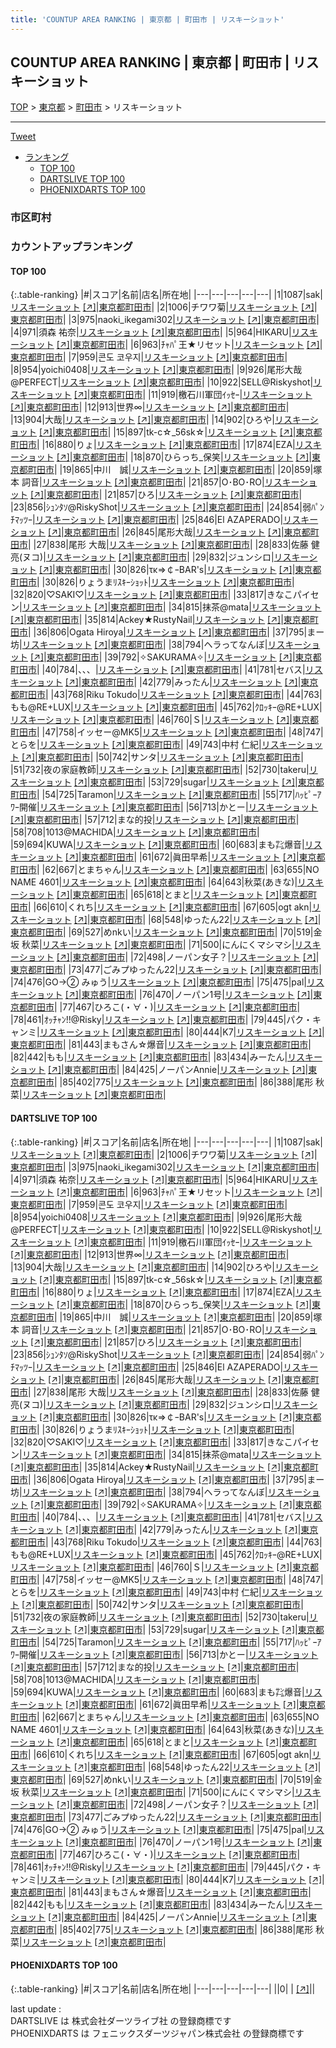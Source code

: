 ```yaml
---
title: 'COUNTUP AREA RANKING | 東京都 | 町田市 | リスキーショット'
---
```

## COUNTUP AREA RANKING | 東京都 | 町田市 | リスキーショット

[TOP](/darts/rank/) > [東京都](/darts/rank/東京都/) > [町田市](/darts/rank/東京都/町田市/) > リスキーショット

___

<a href="https://twitter.com/share?ref_src=twsrc%5Etfw" data-text="COUNTUP AREA RANKING | 東京都町田市リスキーショット" class="twitter-share-button" data-hashtags="DARTSLIVE,PHOENIXDARTS,darts,ダーツ" data-show-count="false">Tweet</a>

* [ランキング](#カウントアップランキング)
    * [TOP 100](#top-100)
    * [DARTSLIVE TOP 100](#dartslive-top-100)
    * [PHOENIXDARTS TOP 100](#phoenixdarts-top-100)

### 市区町村

<ul>

</ul>

### カウントアップランキング

#### TOP 100



{:.table-ranking}
|#|スコア|名前|店名|所在地|
|---|---|---|---|---|
|1|1087|<span class="rank-name-dl">sak</span>|<a href="/darts/rank/shops/ec9a69b1fc81d6c70d9b047a20a7ba1e.html">リスキーショット</a> <a href="https://search.dartslive.com/jp/shop/ec9a69b1fc81d6c70d9b047a20a7ba1e">[↗]</a>|<a href="/darts/rank/東京都/町田市">東京都町田市</a>|
|2|1006|<span class="rank-name-dl">チワワ菊</span>|<a href="/darts/rank/shops/ec9a69b1fc81d6c70d9b047a20a7ba1e.html">リスキーショット</a> <a href="https://search.dartslive.com/jp/shop/ec9a69b1fc81d6c70d9b047a20a7ba1e">[↗]</a>|<a href="/darts/rank/東京都/町田市">東京都町田市</a>|
|3|975|<span class="rank-name-dl">naoki_ikegami302</span>|<a href="/darts/rank/shops/7d0971a11fbd3b0c5f9f3321c1147265.html">リスキーショット</a> <a href="https://search.dartslive.com/jp/shop/7d0971a11fbd3b0c5f9f3321c1147265">[↗]</a>|<a href="/darts/rank/東京都/町田市">東京都町田市</a>|
|4|971|<span class="rank-name-dl">須森 祐奈</span>|<a href="/darts/rank/shops/ec9a69b1fc81d6c70d9b047a20a7ba1e.html">リスキーショット</a> <a href="https://search.dartslive.com/jp/shop/ec9a69b1fc81d6c70d9b047a20a7ba1e">[↗]</a>|<a href="/darts/rank/東京都/町田市">東京都町田市</a>|
|5|964|<span class="rank-name-dl">HIKARU</span>|<a href="/darts/rank/shops/ec9a69b1fc81d6c70d9b047a20a7ba1e.html">リスキーショット</a> <a href="https://search.dartslive.com/jp/shop/ec9a69b1fc81d6c70d9b047a20a7ba1e">[↗]</a>|<a href="/darts/rank/東京都/町田市">東京都町田市</a>|
|6|963|<span class="rank-name-dl">ﾁｬﾊﾟ王★リセット</span>|<a href="/darts/rank/shops/ec9a69b1fc81d6c70d9b047a20a7ba1e.html">リスキーショット</a> <a href="https://search.dartslive.com/jp/shop/ec9a69b1fc81d6c70d9b047a20a7ba1e">[↗]</a>|<a href="/darts/rank/東京都/町田市">東京都町田市</a>|
|7|959|<span class="rank-name-dl">콘도 코우지</span>|<a href="/darts/rank/shops/ec9a69b1fc81d6c70d9b047a20a7ba1e.html">リスキーショット</a> <a href="https://search.dartslive.com/jp/shop/ec9a69b1fc81d6c70d9b047a20a7ba1e">[↗]</a>|<a href="/darts/rank/東京都/町田市">東京都町田市</a>|
|8|954|<span class="rank-name-dl">yoichi0408</span>|<a href="/darts/rank/shops/ec9a69b1fc81d6c70d9b047a20a7ba1e.html">リスキーショット</a> <a href="https://search.dartslive.com/jp/shop/ec9a69b1fc81d6c70d9b047a20a7ba1e">[↗]</a>|<a href="/darts/rank/東京都/町田市">東京都町田市</a>|
|9|926|<span class="rank-name-dl">尾形大哉@PERFECT</span>|<a href="/darts/rank/shops/7d0971a11fbd3b0c5f9f3321c1147265.html">リスキーショット</a> <a href="https://search.dartslive.com/jp/shop/7d0971a11fbd3b0c5f9f3321c1147265">[↗]</a>|<a href="/darts/rank/東京都/町田市">東京都町田市</a>|
|10|922|<span class="rank-name-dl">SELL@Riskyshot</span>|<a href="/darts/rank/shops/ec9a69b1fc81d6c70d9b047a20a7ba1e.html">リスキーショット</a> <a href="https://search.dartslive.com/jp/shop/ec9a69b1fc81d6c70d9b047a20a7ba1e">[↗]</a>|<a href="/darts/rank/東京都/町田市">東京都町田市</a>|
|11|919|<span class="rank-name-dl">檄石川軍団ｲｯｾｰ</span>|<a href="/darts/rank/shops/7d0971a11fbd3b0c5f9f3321c1147265.html">リスキーショット</a> <a href="https://search.dartslive.com/jp/shop/7d0971a11fbd3b0c5f9f3321c1147265">[↗]</a>|<a href="/darts/rank/東京都/町田市">東京都町田市</a>|
|12|913|<span class="rank-name-dl">世界∞</span>|<a href="/darts/rank/shops/ec9a69b1fc81d6c70d9b047a20a7ba1e.html">リスキーショット</a> <a href="https://search.dartslive.com/jp/shop/ec9a69b1fc81d6c70d9b047a20a7ba1e">[↗]</a>|<a href="/darts/rank/東京都/町田市">東京都町田市</a>|
|13|904|<span class="rank-name-dl">大哉</span>|<a href="/darts/rank/shops/ec9a69b1fc81d6c70d9b047a20a7ba1e.html">リスキーショット</a> <a href="https://search.dartslive.com/jp/shop/ec9a69b1fc81d6c70d9b047a20a7ba1e">[↗]</a>|<a href="/darts/rank/東京都/町田市">東京都町田市</a>|
|14|902|<span class="rank-name-dl">ひろや</span>|<a href="/darts/rank/shops/ec9a69b1fc81d6c70d9b047a20a7ba1e.html">リスキーショット</a> <a href="https://search.dartslive.com/jp/shop/ec9a69b1fc81d6c70d9b047a20a7ba1e">[↗]</a>|<a href="/darts/rank/東京都/町田市">東京都町田市</a>|
|15|897|<span class="rank-name-dl">tk-c☆_56sk☆</span>|<a href="/darts/rank/shops/ec9a69b1fc81d6c70d9b047a20a7ba1e.html">リスキーショット</a> <a href="https://search.dartslive.com/jp/shop/ec9a69b1fc81d6c70d9b047a20a7ba1e">[↗]</a>|<a href="/darts/rank/東京都/町田市">東京都町田市</a>|
|16|880|<span class="rank-name-dl">りょ</span>|<a href="/darts/rank/shops/7d0971a11fbd3b0c5f9f3321c1147265.html">リスキーショット</a> <a href="https://search.dartslive.com/jp/shop/7d0971a11fbd3b0c5f9f3321c1147265">[↗]</a>|<a href="/darts/rank/東京都/町田市">東京都町田市</a>|
|17|874|<span class="rank-name-dl">EZA</span>|<a href="/darts/rank/shops/ec9a69b1fc81d6c70d9b047a20a7ba1e.html">リスキーショット</a> <a href="https://search.dartslive.com/jp/shop/ec9a69b1fc81d6c70d9b047a20a7ba1e">[↗]</a>|<a href="/darts/rank/東京都/町田市">東京都町田市</a>|
|18|870|<span class="rank-name-dl">ひらっち_保笑</span>|<a href="/darts/rank/shops/ec9a69b1fc81d6c70d9b047a20a7ba1e.html">リスキーショット</a> <a href="https://search.dartslive.com/jp/shop/ec9a69b1fc81d6c70d9b047a20a7ba1e">[↗]</a>|<a href="/darts/rank/東京都/町田市">東京都町田市</a>|
|19|865|<span class="rank-name-dl">中川　誠</span>|<a href="/darts/rank/shops/ec9a69b1fc81d6c70d9b047a20a7ba1e.html">リスキーショット</a> <a href="https://search.dartslive.com/jp/shop/ec9a69b1fc81d6c70d9b047a20a7ba1e">[↗]</a>|<a href="/darts/rank/東京都/町田市">東京都町田市</a>|
|20|859|<span class="rank-name-dl">塚本 詞音</span>|<a href="/darts/rank/shops/ec9a69b1fc81d6c70d9b047a20a7ba1e.html">リスキーショット</a> <a href="https://search.dartslive.com/jp/shop/ec9a69b1fc81d6c70d9b047a20a7ba1e">[↗]</a>|<a href="/darts/rank/東京都/町田市">東京都町田市</a>|
|21|857|<span class="rank-name-dl">O･BO･RO</span>|<a href="/darts/rank/shops/ec9a69b1fc81d6c70d9b047a20a7ba1e.html">リスキーショット</a> <a href="https://search.dartslive.com/jp/shop/ec9a69b1fc81d6c70d9b047a20a7ba1e">[↗]</a>|<a href="/darts/rank/東京都/町田市">東京都町田市</a>|
|21|857|<span class="rank-name-dl">ひろ</span>|<a href="/darts/rank/shops/7d0971a11fbd3b0c5f9f3321c1147265.html">リスキーショット</a> <a href="https://search.dartslive.com/jp/shop/7d0971a11fbd3b0c5f9f3321c1147265">[↗]</a>|<a href="/darts/rank/東京都/町田市">東京都町田市</a>|
|23|856|<span class="rank-name-dl">ｼｭﾝﾀｿ@RiskyShot</span>|<a href="/darts/rank/shops/7d0971a11fbd3b0c5f9f3321c1147265.html">リスキーショット</a> <a href="https://search.dartslive.com/jp/shop/7d0971a11fbd3b0c5f9f3321c1147265">[↗]</a>|<a href="/darts/rank/東京都/町田市">東京都町田市</a>|
|24|854|<span class="rank-name-dl">弱ﾊﾟﾝﾁﾏｯﾂｰ</span>|<a href="/darts/rank/shops/ec9a69b1fc81d6c70d9b047a20a7ba1e.html">リスキーショット</a> <a href="https://search.dartslive.com/jp/shop/ec9a69b1fc81d6c70d9b047a20a7ba1e">[↗]</a>|<a href="/darts/rank/東京都/町田市">東京都町田市</a>|
|25|846|<span class="rank-name-dl">El AZAPERADO</span>|<a href="/darts/rank/shops/ec9a69b1fc81d6c70d9b047a20a7ba1e.html">リスキーショット</a> <a href="https://search.dartslive.com/jp/shop/ec9a69b1fc81d6c70d9b047a20a7ba1e">[↗]</a>|<a href="/darts/rank/東京都/町田市">東京都町田市</a>|
|26|845|<span class="rank-name-dl">尾形大哉</span>|<a href="/darts/rank/shops/ec9a69b1fc81d6c70d9b047a20a7ba1e.html">リスキーショット</a> <a href="https://search.dartslive.com/jp/shop/ec9a69b1fc81d6c70d9b047a20a7ba1e">[↗]</a>|<a href="/darts/rank/東京都/町田市">東京都町田市</a>|
|27|838|<span class="rank-name-dl">尾形 大哉</span>|<a href="/darts/rank/shops/7d0971a11fbd3b0c5f9f3321c1147265.html">リスキーショット</a> <a href="https://search.dartslive.com/jp/shop/7d0971a11fbd3b0c5f9f3321c1147265">[↗]</a>|<a href="/darts/rank/東京都/町田市">東京都町田市</a>|
|28|833|<span class="rank-name-dl">佐藤 健亮(ヌコ)</span>|<a href="/darts/rank/shops/ec9a69b1fc81d6c70d9b047a20a7ba1e.html">リスキーショット</a> <a href="https://search.dartslive.com/jp/shop/ec9a69b1fc81d6c70d9b047a20a7ba1e">[↗]</a>|<a href="/darts/rank/東京都/町田市">東京都町田市</a>|
|29|832|<span class="rank-name-dl">ジュンシロ</span>|<a href="/darts/rank/shops/ec9a69b1fc81d6c70d9b047a20a7ba1e.html">リスキーショット</a> <a href="https://search.dartslive.com/jp/shop/ec9a69b1fc81d6c70d9b047a20a7ba1e">[↗]</a>|<a href="/darts/rank/東京都/町田市">東京都町田市</a>|
|30|826|<span class="rank-name-dl">τκ⇒￠ｰBAR&#x27;s</span>|<a href="/darts/rank/shops/ec9a69b1fc81d6c70d9b047a20a7ba1e.html">リスキーショット</a> <a href="https://search.dartslive.com/jp/shop/ec9a69b1fc81d6c70d9b047a20a7ba1e">[↗]</a>|<a href="/darts/rank/東京都/町田市">東京都町田市</a>|
|30|826|<span class="rank-name-dl">りょうまﾘｽｷｰｼｮｯﾄ</span>|<a href="/darts/rank/shops/ec9a69b1fc81d6c70d9b047a20a7ba1e.html">リスキーショット</a> <a href="https://search.dartslive.com/jp/shop/ec9a69b1fc81d6c70d9b047a20a7ba1e">[↗]</a>|<a href="/darts/rank/東京都/町田市">東京都町田市</a>|
|32|820|<span class="rank-name-dl">♡SAKI♡</span>|<a href="/darts/rank/shops/ec9a69b1fc81d6c70d9b047a20a7ba1e.html">リスキーショット</a> <a href="https://search.dartslive.com/jp/shop/ec9a69b1fc81d6c70d9b047a20a7ba1e">[↗]</a>|<a href="/darts/rank/東京都/町田市">東京都町田市</a>|
|33|817|<span class="rank-name-dl">きなこパイセン</span>|<a href="/darts/rank/shops/ec9a69b1fc81d6c70d9b047a20a7ba1e.html">リスキーショット</a> <a href="https://search.dartslive.com/jp/shop/ec9a69b1fc81d6c70d9b047a20a7ba1e">[↗]</a>|<a href="/darts/rank/東京都/町田市">東京都町田市</a>|
|34|815|<span class="rank-name-dl">抹茶@mata</span>|<a href="/darts/rank/shops/ec9a69b1fc81d6c70d9b047a20a7ba1e.html">リスキーショット</a> <a href="https://search.dartslive.com/jp/shop/ec9a69b1fc81d6c70d9b047a20a7ba1e">[↗]</a>|<a href="/darts/rank/東京都/町田市">東京都町田市</a>|
|35|814|<span class="rank-name-dl">Ackey★RustyNail</span>|<a href="/darts/rank/shops/ec9a69b1fc81d6c70d9b047a20a7ba1e.html">リスキーショット</a> <a href="https://search.dartslive.com/jp/shop/ec9a69b1fc81d6c70d9b047a20a7ba1e">[↗]</a>|<a href="/darts/rank/東京都/町田市">東京都町田市</a>|
|36|806|<span class="rank-name-dl">Ogata Hiroya</span>|<a href="/darts/rank/shops/ec9a69b1fc81d6c70d9b047a20a7ba1e.html">リスキーショット</a> <a href="https://search.dartslive.com/jp/shop/ec9a69b1fc81d6c70d9b047a20a7ba1e">[↗]</a>|<a href="/darts/rank/東京都/町田市">東京都町田市</a>|
|37|795|<span class="rank-name-dl">まー坊</span>|<a href="/darts/rank/shops/7d0971a11fbd3b0c5f9f3321c1147265.html">リスキーショット</a> <a href="https://search.dartslive.com/jp/shop/7d0971a11fbd3b0c5f9f3321c1147265">[↗]</a>|<a href="/darts/rank/東京都/町田市">東京都町田市</a>|
|38|794|<span class="rank-name-dl">ヘラってなんぼ</span>|<a href="/darts/rank/shops/ec9a69b1fc81d6c70d9b047a20a7ba1e.html">リスキーショット</a> <a href="https://search.dartslive.com/jp/shop/ec9a69b1fc81d6c70d9b047a20a7ba1e">[↗]</a>|<a href="/darts/rank/東京都/町田市">東京都町田市</a>|
|39|792|<span class="rank-name-dl">✧SAKURAMA✧</span>|<a href="/darts/rank/shops/ec9a69b1fc81d6c70d9b047a20a7ba1e.html">リスキーショット</a> <a href="https://search.dartslive.com/jp/shop/ec9a69b1fc81d6c70d9b047a20a7ba1e">[↗]</a>|<a href="/darts/rank/東京都/町田市">東京都町田市</a>|
|40|784|<span class="rank-name-dl">、、、</span>|<a href="/darts/rank/shops/7d0971a11fbd3b0c5f9f3321c1147265.html">リスキーショット</a> <a href="https://search.dartslive.com/jp/shop/7d0971a11fbd3b0c5f9f3321c1147265">[↗]</a>|<a href="/darts/rank/東京都/町田市">東京都町田市</a>|
|41|781|<span class="rank-name-dl">セバス</span>|<a href="/darts/rank/shops/7d0971a11fbd3b0c5f9f3321c1147265.html">リスキーショット</a> <a href="https://search.dartslive.com/jp/shop/7d0971a11fbd3b0c5f9f3321c1147265">[↗]</a>|<a href="/darts/rank/東京都/町田市">東京都町田市</a>|
|42|779|<span class="rank-name-dl">みったん</span>|<a href="/darts/rank/shops/ec9a69b1fc81d6c70d9b047a20a7ba1e.html">リスキーショット</a> <a href="https://search.dartslive.com/jp/shop/ec9a69b1fc81d6c70d9b047a20a7ba1e">[↗]</a>|<a href="/darts/rank/東京都/町田市">東京都町田市</a>|
|43|768|<span class="rank-name-dl">Riku Tokudo</span>|<a href="/darts/rank/shops/ec9a69b1fc81d6c70d9b047a20a7ba1e.html">リスキーショット</a> <a href="https://search.dartslive.com/jp/shop/ec9a69b1fc81d6c70d9b047a20a7ba1e">[↗]</a>|<a href="/darts/rank/東京都/町田市">東京都町田市</a>|
|44|763|<span class="rank-name-dl">もも@RE+LUX</span>|<a href="/darts/rank/shops/7d0971a11fbd3b0c5f9f3321c1147265.html">リスキーショット</a> <a href="https://search.dartslive.com/jp/shop/7d0971a11fbd3b0c5f9f3321c1147265">[↗]</a>|<a href="/darts/rank/東京都/町田市">東京都町田市</a>|
|45|762|<span class="rank-name-dl">ｸﾛｯｷｰ@RE+LUX</span>|<a href="/darts/rank/shops/ec9a69b1fc81d6c70d9b047a20a7ba1e.html">リスキーショット</a> <a href="https://search.dartslive.com/jp/shop/ec9a69b1fc81d6c70d9b047a20a7ba1e">[↗]</a>|<a href="/darts/rank/東京都/町田市">東京都町田市</a>|
|46|760|<span class="rank-name-dl">Ｓ</span>|<a href="/darts/rank/shops/7d0971a11fbd3b0c5f9f3321c1147265.html">リスキーショット</a> <a href="https://search.dartslive.com/jp/shop/7d0971a11fbd3b0c5f9f3321c1147265">[↗]</a>|<a href="/darts/rank/東京都/町田市">東京都町田市</a>|
|47|758|<span class="rank-name-dl">イッセー@MK5</span>|<a href="/darts/rank/shops/ec9a69b1fc81d6c70d9b047a20a7ba1e.html">リスキーショット</a> <a href="https://search.dartslive.com/jp/shop/ec9a69b1fc81d6c70d9b047a20a7ba1e">[↗]</a>|<a href="/darts/rank/東京都/町田市">東京都町田市</a>|
|48|747|<span class="rank-name-dl">とらを</span>|<a href="/darts/rank/shops/ec9a69b1fc81d6c70d9b047a20a7ba1e.html">リスキーショット</a> <a href="https://search.dartslive.com/jp/shop/ec9a69b1fc81d6c70d9b047a20a7ba1e">[↗]</a>|<a href="/darts/rank/東京都/町田市">東京都町田市</a>|
|49|743|<span class="rank-name-dl">中村 仁紀</span>|<a href="/darts/rank/shops/ec9a69b1fc81d6c70d9b047a20a7ba1e.html">リスキーショット</a> <a href="https://search.dartslive.com/jp/shop/ec9a69b1fc81d6c70d9b047a20a7ba1e">[↗]</a>|<a href="/darts/rank/東京都/町田市">東京都町田市</a>|
|50|742|<span class="rank-name-dl">サンタ</span>|<a href="/darts/rank/shops/7d0971a11fbd3b0c5f9f3321c1147265.html">リスキーショット</a> <a href="https://search.dartslive.com/jp/shop/7d0971a11fbd3b0c5f9f3321c1147265">[↗]</a>|<a href="/darts/rank/東京都/町田市">東京都町田市</a>|
|51|732|<span class="rank-name-dl">夜の家庭教師</span>|<a href="/darts/rank/shops/ec9a69b1fc81d6c70d9b047a20a7ba1e.html">リスキーショット</a> <a href="https://search.dartslive.com/jp/shop/ec9a69b1fc81d6c70d9b047a20a7ba1e">[↗]</a>|<a href="/darts/rank/東京都/町田市">東京都町田市</a>|
|52|730|<span class="rank-name-dl">takeru</span>|<a href="/darts/rank/shops/ec9a69b1fc81d6c70d9b047a20a7ba1e.html">リスキーショット</a> <a href="https://search.dartslive.com/jp/shop/ec9a69b1fc81d6c70d9b047a20a7ba1e">[↗]</a>|<a href="/darts/rank/東京都/町田市">東京都町田市</a>|
|53|729|<span class="rank-name-dl">sugar</span>|<a href="/darts/rank/shops/7d0971a11fbd3b0c5f9f3321c1147265.html">リスキーショット</a> <a href="https://search.dartslive.com/jp/shop/7d0971a11fbd3b0c5f9f3321c1147265">[↗]</a>|<a href="/darts/rank/東京都/町田市">東京都町田市</a>|
|54|725|<span class="rank-name-dl">Taramon</span>|<a href="/darts/rank/shops/ec9a69b1fc81d6c70d9b047a20a7ba1e.html">リスキーショット</a> <a href="https://search.dartslive.com/jp/shop/ec9a69b1fc81d6c70d9b047a20a7ba1e">[↗]</a>|<a href="/darts/rank/東京都/町田市">東京都町田市</a>|
|55|717|<span class="rank-name-dl">ﾊｯﾋﾟｰｱﾜｰ開催</span>|<a href="/darts/rank/shops/7d0971a11fbd3b0c5f9f3321c1147265.html">リスキーショット</a> <a href="https://search.dartslive.com/jp/shop/7d0971a11fbd3b0c5f9f3321c1147265">[↗]</a>|<a href="/darts/rank/東京都/町田市">東京都町田市</a>|
|56|713|<span class="rank-name-dl">かとー</span>|<a href="/darts/rank/shops/ec9a69b1fc81d6c70d9b047a20a7ba1e.html">リスキーショット</a> <a href="https://search.dartslive.com/jp/shop/ec9a69b1fc81d6c70d9b047a20a7ba1e">[↗]</a>|<a href="/darts/rank/東京都/町田市">東京都町田市</a>|
|57|712|<span class="rank-name-dl">まな的投</span>|<a href="/darts/rank/shops/ec9a69b1fc81d6c70d9b047a20a7ba1e.html">リスキーショット</a> <a href="https://search.dartslive.com/jp/shop/ec9a69b1fc81d6c70d9b047a20a7ba1e">[↗]</a>|<a href="/darts/rank/東京都/町田市">東京都町田市</a>|
|58|708|<span class="rank-name-dl">1013@MACHIDA</span>|<a href="/darts/rank/shops/7d0971a11fbd3b0c5f9f3321c1147265.html">リスキーショット</a> <a href="https://search.dartslive.com/jp/shop/7d0971a11fbd3b0c5f9f3321c1147265">[↗]</a>|<a href="/darts/rank/東京都/町田市">東京都町田市</a>|
|59|694|<span class="rank-name-dl">KUWA</span>|<a href="/darts/rank/shops/7d0971a11fbd3b0c5f9f3321c1147265.html">リスキーショット</a> <a href="https://search.dartslive.com/jp/shop/7d0971a11fbd3b0c5f9f3321c1147265">[↗]</a>|<a href="/darts/rank/東京都/町田市">東京都町田市</a>|
|60|683|<span class="rank-name-dl">まも㌠爆音</span>|<a href="/darts/rank/shops/ec9a69b1fc81d6c70d9b047a20a7ba1e.html">リスキーショット</a> <a href="https://search.dartslive.com/jp/shop/ec9a69b1fc81d6c70d9b047a20a7ba1e">[↗]</a>|<a href="/darts/rank/東京都/町田市">東京都町田市</a>|
|61|672|<span class="rank-name-dl">眞田早希</span>|<a href="/darts/rank/shops/ec9a69b1fc81d6c70d9b047a20a7ba1e.html">リスキーショット</a> <a href="https://search.dartslive.com/jp/shop/ec9a69b1fc81d6c70d9b047a20a7ba1e">[↗]</a>|<a href="/darts/rank/東京都/町田市">東京都町田市</a>|
|62|667|<span class="rank-name-dl">とまちゃん</span>|<a href="/darts/rank/shops/ec9a69b1fc81d6c70d9b047a20a7ba1e.html">リスキーショット</a> <a href="https://search.dartslive.com/jp/shop/ec9a69b1fc81d6c70d9b047a20a7ba1e">[↗]</a>|<a href="/darts/rank/東京都/町田市">東京都町田市</a>|
|63|655|<span class="rank-name-dl">NO NAME 4601</span>|<a href="/darts/rank/shops/7d0971a11fbd3b0c5f9f3321c1147265.html">リスキーショット</a> <a href="https://search.dartslive.com/jp/shop/7d0971a11fbd3b0c5f9f3321c1147265">[↗]</a>|<a href="/darts/rank/東京都/町田市">東京都町田市</a>|
|64|643|<span class="rank-name-dl">秋菜(あきな)</span>|<a href="/darts/rank/shops/ec9a69b1fc81d6c70d9b047a20a7ba1e.html">リスキーショット</a> <a href="https://search.dartslive.com/jp/shop/ec9a69b1fc81d6c70d9b047a20a7ba1e">[↗]</a>|<a href="/darts/rank/東京都/町田市">東京都町田市</a>|
|65|618|<span class="rank-name-dl">とまと</span>|<a href="/darts/rank/shops/ec9a69b1fc81d6c70d9b047a20a7ba1e.html">リスキーショット</a> <a href="https://search.dartslive.com/jp/shop/ec9a69b1fc81d6c70d9b047a20a7ba1e">[↗]</a>|<a href="/darts/rank/東京都/町田市">東京都町田市</a>|
|66|610|<span class="rank-name-dl">くれち</span>|<a href="/darts/rank/shops/7d0971a11fbd3b0c5f9f3321c1147265.html">リスキーショット</a> <a href="https://search.dartslive.com/jp/shop/7d0971a11fbd3b0c5f9f3321c1147265">[↗]</a>|<a href="/darts/rank/東京都/町田市">東京都町田市</a>|
|67|605|<span class="rank-name-dl">ogt akn</span>|<a href="/darts/rank/shops/ec9a69b1fc81d6c70d9b047a20a7ba1e.html">リスキーショット</a> <a href="https://search.dartslive.com/jp/shop/ec9a69b1fc81d6c70d9b047a20a7ba1e">[↗]</a>|<a href="/darts/rank/東京都/町田市">東京都町田市</a>|
|68|548|<span class="rank-name-dl">ゆったん22</span>|<a href="/darts/rank/shops/ec9a69b1fc81d6c70d9b047a20a7ba1e.html">リスキーショット</a> <a href="https://search.dartslive.com/jp/shop/ec9a69b1fc81d6c70d9b047a20a7ba1e">[↗]</a>|<a href="/darts/rank/東京都/町田市">東京都町田市</a>|
|69|527|<span class="rank-name-dl">めnkい</span>|<a href="/darts/rank/shops/ec9a69b1fc81d6c70d9b047a20a7ba1e.html">リスキーショット</a> <a href="https://search.dartslive.com/jp/shop/ec9a69b1fc81d6c70d9b047a20a7ba1e">[↗]</a>|<a href="/darts/rank/東京都/町田市">東京都町田市</a>|
|70|519|<span class="rank-name-dl">金坂 秋菜</span>|<a href="/darts/rank/shops/ec9a69b1fc81d6c70d9b047a20a7ba1e.html">リスキーショット</a> <a href="https://search.dartslive.com/jp/shop/ec9a69b1fc81d6c70d9b047a20a7ba1e">[↗]</a>|<a href="/darts/rank/東京都/町田市">東京都町田市</a>|
|71|500|<span class="rank-name-dl">にんにくマシマシ</span>|<a href="/darts/rank/shops/ec9a69b1fc81d6c70d9b047a20a7ba1e.html">リスキーショット</a> <a href="https://search.dartslive.com/jp/shop/ec9a69b1fc81d6c70d9b047a20a7ba1e">[↗]</a>|<a href="/darts/rank/東京都/町田市">東京都町田市</a>|
|72|498|<span class="rank-name-dl">ノーパン女子？</span>|<a href="/darts/rank/shops/ec9a69b1fc81d6c70d9b047a20a7ba1e.html">リスキーショット</a> <a href="https://search.dartslive.com/jp/shop/ec9a69b1fc81d6c70d9b047a20a7ba1e">[↗]</a>|<a href="/darts/rank/東京都/町田市">東京都町田市</a>|
|73|477|<span class="rank-name-dl">ごみプゆったん22</span>|<a href="/darts/rank/shops/ec9a69b1fc81d6c70d9b047a20a7ba1e.html">リスキーショット</a> <a href="https://search.dartslive.com/jp/shop/ec9a69b1fc81d6c70d9b047a20a7ba1e">[↗]</a>|<a href="/darts/rank/東京都/町田市">東京都町田市</a>|
|74|476|<span class="rank-name-dl">GO→② みゅう</span>|<a href="/darts/rank/shops/ec9a69b1fc81d6c70d9b047a20a7ba1e.html">リスキーショット</a> <a href="https://search.dartslive.com/jp/shop/ec9a69b1fc81d6c70d9b047a20a7ba1e">[↗]</a>|<a href="/darts/rank/東京都/町田市">東京都町田市</a>|
|75|475|<span class="rank-name-dl">pal</span>|<a href="/darts/rank/shops/ec9a69b1fc81d6c70d9b047a20a7ba1e.html">リスキーショット</a> <a href="https://search.dartslive.com/jp/shop/ec9a69b1fc81d6c70d9b047a20a7ba1e">[↗]</a>|<a href="/darts/rank/東京都/町田市">東京都町田市</a>|
|76|470|<span class="rank-name-dl">ノーパン1号</span>|<a href="/darts/rank/shops/ec9a69b1fc81d6c70d9b047a20a7ba1e.html">リスキーショット</a> <a href="https://search.dartslive.com/jp/shop/ec9a69b1fc81d6c70d9b047a20a7ba1e">[↗]</a>|<a href="/darts/rank/東京都/町田市">東京都町田市</a>|
|77|467|<span class="rank-name-dl">ひろこ(・∀・)</span>|<a href="/darts/rank/shops/ec9a69b1fc81d6c70d9b047a20a7ba1e.html">リスキーショット</a> <a href="https://search.dartslive.com/jp/shop/ec9a69b1fc81d6c70d9b047a20a7ba1e">[↗]</a>|<a href="/darts/rank/東京都/町田市">東京都町田市</a>|
|78|461|<span class="rank-name-dl">ｵｯﾁｬﾝ!!@Risky</span>|<a href="/darts/rank/shops/ec9a69b1fc81d6c70d9b047a20a7ba1e.html">リスキーショット</a> <a href="https://search.dartslive.com/jp/shop/ec9a69b1fc81d6c70d9b047a20a7ba1e">[↗]</a>|<a href="/darts/rank/東京都/町田市">東京都町田市</a>|
|79|445|<span class="rank-name-dl">パク・キャンミ</span>|<a href="/darts/rank/shops/ec9a69b1fc81d6c70d9b047a20a7ba1e.html">リスキーショット</a> <a href="https://search.dartslive.com/jp/shop/ec9a69b1fc81d6c70d9b047a20a7ba1e">[↗]</a>|<a href="/darts/rank/東京都/町田市">東京都町田市</a>|
|80|444|<span class="rank-name-dl">K7</span>|<a href="/darts/rank/shops/ec9a69b1fc81d6c70d9b047a20a7ba1e.html">リスキーショット</a> <a href="https://search.dartslive.com/jp/shop/ec9a69b1fc81d6c70d9b047a20a7ba1e">[↗]</a>|<a href="/darts/rank/東京都/町田市">東京都町田市</a>|
|81|443|<span class="rank-name-dl">まもさん☆爆音</span>|<a href="/darts/rank/shops/ec9a69b1fc81d6c70d9b047a20a7ba1e.html">リスキーショット</a> <a href="https://search.dartslive.com/jp/shop/ec9a69b1fc81d6c70d9b047a20a7ba1e">[↗]</a>|<a href="/darts/rank/東京都/町田市">東京都町田市</a>|
|82|442|<span class="rank-name-dl">もも</span>|<a href="/darts/rank/shops/ec9a69b1fc81d6c70d9b047a20a7ba1e.html">リスキーショット</a> <a href="https://search.dartslive.com/jp/shop/ec9a69b1fc81d6c70d9b047a20a7ba1e">[↗]</a>|<a href="/darts/rank/東京都/町田市">東京都町田市</a>|
|83|434|<span class="rank-name-dl">みーたん</span>|<a href="/darts/rank/shops/ec9a69b1fc81d6c70d9b047a20a7ba1e.html">リスキーショット</a> <a href="https://search.dartslive.com/jp/shop/ec9a69b1fc81d6c70d9b047a20a7ba1e">[↗]</a>|<a href="/darts/rank/東京都/町田市">東京都町田市</a>|
|84|425|<span class="rank-name-dl">ノーパンAnnie</span>|<a href="/darts/rank/shops/ec9a69b1fc81d6c70d9b047a20a7ba1e.html">リスキーショット</a> <a href="https://search.dartslive.com/jp/shop/ec9a69b1fc81d6c70d9b047a20a7ba1e">[↗]</a>|<a href="/darts/rank/東京都/町田市">東京都町田市</a>|
|85|402|<span class="rank-name-dl">775</span>|<a href="/darts/rank/shops/ec9a69b1fc81d6c70d9b047a20a7ba1e.html">リスキーショット</a> <a href="https://search.dartslive.com/jp/shop/ec9a69b1fc81d6c70d9b047a20a7ba1e">[↗]</a>|<a href="/darts/rank/東京都/町田市">東京都町田市</a>|
|86|388|<span class="rank-name-dl">尾形 秋菜</span>|<a href="/darts/rank/shops/7d0971a11fbd3b0c5f9f3321c1147265.html">リスキーショット</a> <a href="https://search.dartslive.com/jp/shop/7d0971a11fbd3b0c5f9f3321c1147265">[↗]</a>|<a href="/darts/rank/東京都/町田市">東京都町田市</a>|


#### DARTSLIVE TOP 100



{:.table-ranking}
|#|スコア|名前|店名|所在地|
|---|---|---|---|---|
|1|1087|<span class="rank-name-dl">sak</span>|<a href="/darts/rank/shops/ec9a69b1fc81d6c70d9b047a20a7ba1e.html">リスキーショット</a> <a href="https://search.dartslive.com/jp/shop/ec9a69b1fc81d6c70d9b047a20a7ba1e">[↗]</a>|<a href="/darts/rank/東京都/町田市">東京都町田市</a>|
|2|1006|<span class="rank-name-dl">チワワ菊</span>|<a href="/darts/rank/shops/ec9a69b1fc81d6c70d9b047a20a7ba1e.html">リスキーショット</a> <a href="https://search.dartslive.com/jp/shop/ec9a69b1fc81d6c70d9b047a20a7ba1e">[↗]</a>|<a href="/darts/rank/東京都/町田市">東京都町田市</a>|
|3|975|<span class="rank-name-dl">naoki_ikegami302</span>|<a href="/darts/rank/shops/7d0971a11fbd3b0c5f9f3321c1147265.html">リスキーショット</a> <a href="https://search.dartslive.com/jp/shop/7d0971a11fbd3b0c5f9f3321c1147265">[↗]</a>|<a href="/darts/rank/東京都/町田市">東京都町田市</a>|
|4|971|<span class="rank-name-dl">須森 祐奈</span>|<a href="/darts/rank/shops/ec9a69b1fc81d6c70d9b047a20a7ba1e.html">リスキーショット</a> <a href="https://search.dartslive.com/jp/shop/ec9a69b1fc81d6c70d9b047a20a7ba1e">[↗]</a>|<a href="/darts/rank/東京都/町田市">東京都町田市</a>|
|5|964|<span class="rank-name-dl">HIKARU</span>|<a href="/darts/rank/shops/ec9a69b1fc81d6c70d9b047a20a7ba1e.html">リスキーショット</a> <a href="https://search.dartslive.com/jp/shop/ec9a69b1fc81d6c70d9b047a20a7ba1e">[↗]</a>|<a href="/darts/rank/東京都/町田市">東京都町田市</a>|
|6|963|<span class="rank-name-dl">ﾁｬﾊﾟ王★リセット</span>|<a href="/darts/rank/shops/ec9a69b1fc81d6c70d9b047a20a7ba1e.html">リスキーショット</a> <a href="https://search.dartslive.com/jp/shop/ec9a69b1fc81d6c70d9b047a20a7ba1e">[↗]</a>|<a href="/darts/rank/東京都/町田市">東京都町田市</a>|
|7|959|<span class="rank-name-dl">콘도 코우지</span>|<a href="/darts/rank/shops/ec9a69b1fc81d6c70d9b047a20a7ba1e.html">リスキーショット</a> <a href="https://search.dartslive.com/jp/shop/ec9a69b1fc81d6c70d9b047a20a7ba1e">[↗]</a>|<a href="/darts/rank/東京都/町田市">東京都町田市</a>|
|8|954|<span class="rank-name-dl">yoichi0408</span>|<a href="/darts/rank/shops/ec9a69b1fc81d6c70d9b047a20a7ba1e.html">リスキーショット</a> <a href="https://search.dartslive.com/jp/shop/ec9a69b1fc81d6c70d9b047a20a7ba1e">[↗]</a>|<a href="/darts/rank/東京都/町田市">東京都町田市</a>|
|9|926|<span class="rank-name-dl">尾形大哉@PERFECT</span>|<a href="/darts/rank/shops/7d0971a11fbd3b0c5f9f3321c1147265.html">リスキーショット</a> <a href="https://search.dartslive.com/jp/shop/7d0971a11fbd3b0c5f9f3321c1147265">[↗]</a>|<a href="/darts/rank/東京都/町田市">東京都町田市</a>|
|10|922|<span class="rank-name-dl">SELL@Riskyshot</span>|<a href="/darts/rank/shops/ec9a69b1fc81d6c70d9b047a20a7ba1e.html">リスキーショット</a> <a href="https://search.dartslive.com/jp/shop/ec9a69b1fc81d6c70d9b047a20a7ba1e">[↗]</a>|<a href="/darts/rank/東京都/町田市">東京都町田市</a>|
|11|919|<span class="rank-name-dl">檄石川軍団ｲｯｾｰ</span>|<a href="/darts/rank/shops/7d0971a11fbd3b0c5f9f3321c1147265.html">リスキーショット</a> <a href="https://search.dartslive.com/jp/shop/7d0971a11fbd3b0c5f9f3321c1147265">[↗]</a>|<a href="/darts/rank/東京都/町田市">東京都町田市</a>|
|12|913|<span class="rank-name-dl">世界∞</span>|<a href="/darts/rank/shops/ec9a69b1fc81d6c70d9b047a20a7ba1e.html">リスキーショット</a> <a href="https://search.dartslive.com/jp/shop/ec9a69b1fc81d6c70d9b047a20a7ba1e">[↗]</a>|<a href="/darts/rank/東京都/町田市">東京都町田市</a>|
|13|904|<span class="rank-name-dl">大哉</span>|<a href="/darts/rank/shops/ec9a69b1fc81d6c70d9b047a20a7ba1e.html">リスキーショット</a> <a href="https://search.dartslive.com/jp/shop/ec9a69b1fc81d6c70d9b047a20a7ba1e">[↗]</a>|<a href="/darts/rank/東京都/町田市">東京都町田市</a>|
|14|902|<span class="rank-name-dl">ひろや</span>|<a href="/darts/rank/shops/ec9a69b1fc81d6c70d9b047a20a7ba1e.html">リスキーショット</a> <a href="https://search.dartslive.com/jp/shop/ec9a69b1fc81d6c70d9b047a20a7ba1e">[↗]</a>|<a href="/darts/rank/東京都/町田市">東京都町田市</a>|
|15|897|<span class="rank-name-dl">tk-c☆_56sk☆</span>|<a href="/darts/rank/shops/ec9a69b1fc81d6c70d9b047a20a7ba1e.html">リスキーショット</a> <a href="https://search.dartslive.com/jp/shop/ec9a69b1fc81d6c70d9b047a20a7ba1e">[↗]</a>|<a href="/darts/rank/東京都/町田市">東京都町田市</a>|
|16|880|<span class="rank-name-dl">りょ</span>|<a href="/darts/rank/shops/7d0971a11fbd3b0c5f9f3321c1147265.html">リスキーショット</a> <a href="https://search.dartslive.com/jp/shop/7d0971a11fbd3b0c5f9f3321c1147265">[↗]</a>|<a href="/darts/rank/東京都/町田市">東京都町田市</a>|
|17|874|<span class="rank-name-dl">EZA</span>|<a href="/darts/rank/shops/ec9a69b1fc81d6c70d9b047a20a7ba1e.html">リスキーショット</a> <a href="https://search.dartslive.com/jp/shop/ec9a69b1fc81d6c70d9b047a20a7ba1e">[↗]</a>|<a href="/darts/rank/東京都/町田市">東京都町田市</a>|
|18|870|<span class="rank-name-dl">ひらっち_保笑</span>|<a href="/darts/rank/shops/ec9a69b1fc81d6c70d9b047a20a7ba1e.html">リスキーショット</a> <a href="https://search.dartslive.com/jp/shop/ec9a69b1fc81d6c70d9b047a20a7ba1e">[↗]</a>|<a href="/darts/rank/東京都/町田市">東京都町田市</a>|
|19|865|<span class="rank-name-dl">中川　誠</span>|<a href="/darts/rank/shops/ec9a69b1fc81d6c70d9b047a20a7ba1e.html">リスキーショット</a> <a href="https://search.dartslive.com/jp/shop/ec9a69b1fc81d6c70d9b047a20a7ba1e">[↗]</a>|<a href="/darts/rank/東京都/町田市">東京都町田市</a>|
|20|859|<span class="rank-name-dl">塚本 詞音</span>|<a href="/darts/rank/shops/ec9a69b1fc81d6c70d9b047a20a7ba1e.html">リスキーショット</a> <a href="https://search.dartslive.com/jp/shop/ec9a69b1fc81d6c70d9b047a20a7ba1e">[↗]</a>|<a href="/darts/rank/東京都/町田市">東京都町田市</a>|
|21|857|<span class="rank-name-dl">O･BO･RO</span>|<a href="/darts/rank/shops/ec9a69b1fc81d6c70d9b047a20a7ba1e.html">リスキーショット</a> <a href="https://search.dartslive.com/jp/shop/ec9a69b1fc81d6c70d9b047a20a7ba1e">[↗]</a>|<a href="/darts/rank/東京都/町田市">東京都町田市</a>|
|21|857|<span class="rank-name-dl">ひろ</span>|<a href="/darts/rank/shops/7d0971a11fbd3b0c5f9f3321c1147265.html">リスキーショット</a> <a href="https://search.dartslive.com/jp/shop/7d0971a11fbd3b0c5f9f3321c1147265">[↗]</a>|<a href="/darts/rank/東京都/町田市">東京都町田市</a>|
|23|856|<span class="rank-name-dl">ｼｭﾝﾀｿ@RiskyShot</span>|<a href="/darts/rank/shops/7d0971a11fbd3b0c5f9f3321c1147265.html">リスキーショット</a> <a href="https://search.dartslive.com/jp/shop/7d0971a11fbd3b0c5f9f3321c1147265">[↗]</a>|<a href="/darts/rank/東京都/町田市">東京都町田市</a>|
|24|854|<span class="rank-name-dl">弱ﾊﾟﾝﾁﾏｯﾂｰ</span>|<a href="/darts/rank/shops/ec9a69b1fc81d6c70d9b047a20a7ba1e.html">リスキーショット</a> <a href="https://search.dartslive.com/jp/shop/ec9a69b1fc81d6c70d9b047a20a7ba1e">[↗]</a>|<a href="/darts/rank/東京都/町田市">東京都町田市</a>|
|25|846|<span class="rank-name-dl">El AZAPERADO</span>|<a href="/darts/rank/shops/ec9a69b1fc81d6c70d9b047a20a7ba1e.html">リスキーショット</a> <a href="https://search.dartslive.com/jp/shop/ec9a69b1fc81d6c70d9b047a20a7ba1e">[↗]</a>|<a href="/darts/rank/東京都/町田市">東京都町田市</a>|
|26|845|<span class="rank-name-dl">尾形大哉</span>|<a href="/darts/rank/shops/ec9a69b1fc81d6c70d9b047a20a7ba1e.html">リスキーショット</a> <a href="https://search.dartslive.com/jp/shop/ec9a69b1fc81d6c70d9b047a20a7ba1e">[↗]</a>|<a href="/darts/rank/東京都/町田市">東京都町田市</a>|
|27|838|<span class="rank-name-dl">尾形 大哉</span>|<a href="/darts/rank/shops/7d0971a11fbd3b0c5f9f3321c1147265.html">リスキーショット</a> <a href="https://search.dartslive.com/jp/shop/7d0971a11fbd3b0c5f9f3321c1147265">[↗]</a>|<a href="/darts/rank/東京都/町田市">東京都町田市</a>|
|28|833|<span class="rank-name-dl">佐藤 健亮(ヌコ)</span>|<a href="/darts/rank/shops/ec9a69b1fc81d6c70d9b047a20a7ba1e.html">リスキーショット</a> <a href="https://search.dartslive.com/jp/shop/ec9a69b1fc81d6c70d9b047a20a7ba1e">[↗]</a>|<a href="/darts/rank/東京都/町田市">東京都町田市</a>|
|29|832|<span class="rank-name-dl">ジュンシロ</span>|<a href="/darts/rank/shops/ec9a69b1fc81d6c70d9b047a20a7ba1e.html">リスキーショット</a> <a href="https://search.dartslive.com/jp/shop/ec9a69b1fc81d6c70d9b047a20a7ba1e">[↗]</a>|<a href="/darts/rank/東京都/町田市">東京都町田市</a>|
|30|826|<span class="rank-name-dl">τκ⇒￠ｰBAR&#x27;s</span>|<a href="/darts/rank/shops/ec9a69b1fc81d6c70d9b047a20a7ba1e.html">リスキーショット</a> <a href="https://search.dartslive.com/jp/shop/ec9a69b1fc81d6c70d9b047a20a7ba1e">[↗]</a>|<a href="/darts/rank/東京都/町田市">東京都町田市</a>|
|30|826|<span class="rank-name-dl">りょうまﾘｽｷｰｼｮｯﾄ</span>|<a href="/darts/rank/shops/ec9a69b1fc81d6c70d9b047a20a7ba1e.html">リスキーショット</a> <a href="https://search.dartslive.com/jp/shop/ec9a69b1fc81d6c70d9b047a20a7ba1e">[↗]</a>|<a href="/darts/rank/東京都/町田市">東京都町田市</a>|
|32|820|<span class="rank-name-dl">♡SAKI♡</span>|<a href="/darts/rank/shops/ec9a69b1fc81d6c70d9b047a20a7ba1e.html">リスキーショット</a> <a href="https://search.dartslive.com/jp/shop/ec9a69b1fc81d6c70d9b047a20a7ba1e">[↗]</a>|<a href="/darts/rank/東京都/町田市">東京都町田市</a>|
|33|817|<span class="rank-name-dl">きなこパイセン</span>|<a href="/darts/rank/shops/ec9a69b1fc81d6c70d9b047a20a7ba1e.html">リスキーショット</a> <a href="https://search.dartslive.com/jp/shop/ec9a69b1fc81d6c70d9b047a20a7ba1e">[↗]</a>|<a href="/darts/rank/東京都/町田市">東京都町田市</a>|
|34|815|<span class="rank-name-dl">抹茶@mata</span>|<a href="/darts/rank/shops/ec9a69b1fc81d6c70d9b047a20a7ba1e.html">リスキーショット</a> <a href="https://search.dartslive.com/jp/shop/ec9a69b1fc81d6c70d9b047a20a7ba1e">[↗]</a>|<a href="/darts/rank/東京都/町田市">東京都町田市</a>|
|35|814|<span class="rank-name-dl">Ackey★RustyNail</span>|<a href="/darts/rank/shops/ec9a69b1fc81d6c70d9b047a20a7ba1e.html">リスキーショット</a> <a href="https://search.dartslive.com/jp/shop/ec9a69b1fc81d6c70d9b047a20a7ba1e">[↗]</a>|<a href="/darts/rank/東京都/町田市">東京都町田市</a>|
|36|806|<span class="rank-name-dl">Ogata Hiroya</span>|<a href="/darts/rank/shops/ec9a69b1fc81d6c70d9b047a20a7ba1e.html">リスキーショット</a> <a href="https://search.dartslive.com/jp/shop/ec9a69b1fc81d6c70d9b047a20a7ba1e">[↗]</a>|<a href="/darts/rank/東京都/町田市">東京都町田市</a>|
|37|795|<span class="rank-name-dl">まー坊</span>|<a href="/darts/rank/shops/7d0971a11fbd3b0c5f9f3321c1147265.html">リスキーショット</a> <a href="https://search.dartslive.com/jp/shop/7d0971a11fbd3b0c5f9f3321c1147265">[↗]</a>|<a href="/darts/rank/東京都/町田市">東京都町田市</a>|
|38|794|<span class="rank-name-dl">ヘラってなんぼ</span>|<a href="/darts/rank/shops/ec9a69b1fc81d6c70d9b047a20a7ba1e.html">リスキーショット</a> <a href="https://search.dartslive.com/jp/shop/ec9a69b1fc81d6c70d9b047a20a7ba1e">[↗]</a>|<a href="/darts/rank/東京都/町田市">東京都町田市</a>|
|39|792|<span class="rank-name-dl">✧SAKURAMA✧</span>|<a href="/darts/rank/shops/ec9a69b1fc81d6c70d9b047a20a7ba1e.html">リスキーショット</a> <a href="https://search.dartslive.com/jp/shop/ec9a69b1fc81d6c70d9b047a20a7ba1e">[↗]</a>|<a href="/darts/rank/東京都/町田市">東京都町田市</a>|
|40|784|<span class="rank-name-dl">、、、</span>|<a href="/darts/rank/shops/7d0971a11fbd3b0c5f9f3321c1147265.html">リスキーショット</a> <a href="https://search.dartslive.com/jp/shop/7d0971a11fbd3b0c5f9f3321c1147265">[↗]</a>|<a href="/darts/rank/東京都/町田市">東京都町田市</a>|
|41|781|<span class="rank-name-dl">セバス</span>|<a href="/darts/rank/shops/7d0971a11fbd3b0c5f9f3321c1147265.html">リスキーショット</a> <a href="https://search.dartslive.com/jp/shop/7d0971a11fbd3b0c5f9f3321c1147265">[↗]</a>|<a href="/darts/rank/東京都/町田市">東京都町田市</a>|
|42|779|<span class="rank-name-dl">みったん</span>|<a href="/darts/rank/shops/ec9a69b1fc81d6c70d9b047a20a7ba1e.html">リスキーショット</a> <a href="https://search.dartslive.com/jp/shop/ec9a69b1fc81d6c70d9b047a20a7ba1e">[↗]</a>|<a href="/darts/rank/東京都/町田市">東京都町田市</a>|
|43|768|<span class="rank-name-dl">Riku Tokudo</span>|<a href="/darts/rank/shops/ec9a69b1fc81d6c70d9b047a20a7ba1e.html">リスキーショット</a> <a href="https://search.dartslive.com/jp/shop/ec9a69b1fc81d6c70d9b047a20a7ba1e">[↗]</a>|<a href="/darts/rank/東京都/町田市">東京都町田市</a>|
|44|763|<span class="rank-name-dl">もも@RE+LUX</span>|<a href="/darts/rank/shops/7d0971a11fbd3b0c5f9f3321c1147265.html">リスキーショット</a> <a href="https://search.dartslive.com/jp/shop/7d0971a11fbd3b0c5f9f3321c1147265">[↗]</a>|<a href="/darts/rank/東京都/町田市">東京都町田市</a>|
|45|762|<span class="rank-name-dl">ｸﾛｯｷｰ@RE+LUX</span>|<a href="/darts/rank/shops/ec9a69b1fc81d6c70d9b047a20a7ba1e.html">リスキーショット</a> <a href="https://search.dartslive.com/jp/shop/ec9a69b1fc81d6c70d9b047a20a7ba1e">[↗]</a>|<a href="/darts/rank/東京都/町田市">東京都町田市</a>|
|46|760|<span class="rank-name-dl">Ｓ</span>|<a href="/darts/rank/shops/7d0971a11fbd3b0c5f9f3321c1147265.html">リスキーショット</a> <a href="https://search.dartslive.com/jp/shop/7d0971a11fbd3b0c5f9f3321c1147265">[↗]</a>|<a href="/darts/rank/東京都/町田市">東京都町田市</a>|
|47|758|<span class="rank-name-dl">イッセー@MK5</span>|<a href="/darts/rank/shops/ec9a69b1fc81d6c70d9b047a20a7ba1e.html">リスキーショット</a> <a href="https://search.dartslive.com/jp/shop/ec9a69b1fc81d6c70d9b047a20a7ba1e">[↗]</a>|<a href="/darts/rank/東京都/町田市">東京都町田市</a>|
|48|747|<span class="rank-name-dl">とらを</span>|<a href="/darts/rank/shops/ec9a69b1fc81d6c70d9b047a20a7ba1e.html">リスキーショット</a> <a href="https://search.dartslive.com/jp/shop/ec9a69b1fc81d6c70d9b047a20a7ba1e">[↗]</a>|<a href="/darts/rank/東京都/町田市">東京都町田市</a>|
|49|743|<span class="rank-name-dl">中村 仁紀</span>|<a href="/darts/rank/shops/ec9a69b1fc81d6c70d9b047a20a7ba1e.html">リスキーショット</a> <a href="https://search.dartslive.com/jp/shop/ec9a69b1fc81d6c70d9b047a20a7ba1e">[↗]</a>|<a href="/darts/rank/東京都/町田市">東京都町田市</a>|
|50|742|<span class="rank-name-dl">サンタ</span>|<a href="/darts/rank/shops/7d0971a11fbd3b0c5f9f3321c1147265.html">リスキーショット</a> <a href="https://search.dartslive.com/jp/shop/7d0971a11fbd3b0c5f9f3321c1147265">[↗]</a>|<a href="/darts/rank/東京都/町田市">東京都町田市</a>|
|51|732|<span class="rank-name-dl">夜の家庭教師</span>|<a href="/darts/rank/shops/ec9a69b1fc81d6c70d9b047a20a7ba1e.html">リスキーショット</a> <a href="https://search.dartslive.com/jp/shop/ec9a69b1fc81d6c70d9b047a20a7ba1e">[↗]</a>|<a href="/darts/rank/東京都/町田市">東京都町田市</a>|
|52|730|<span class="rank-name-dl">takeru</span>|<a href="/darts/rank/shops/ec9a69b1fc81d6c70d9b047a20a7ba1e.html">リスキーショット</a> <a href="https://search.dartslive.com/jp/shop/ec9a69b1fc81d6c70d9b047a20a7ba1e">[↗]</a>|<a href="/darts/rank/東京都/町田市">東京都町田市</a>|
|53|729|<span class="rank-name-dl">sugar</span>|<a href="/darts/rank/shops/7d0971a11fbd3b0c5f9f3321c1147265.html">リスキーショット</a> <a href="https://search.dartslive.com/jp/shop/7d0971a11fbd3b0c5f9f3321c1147265">[↗]</a>|<a href="/darts/rank/東京都/町田市">東京都町田市</a>|
|54|725|<span class="rank-name-dl">Taramon</span>|<a href="/darts/rank/shops/ec9a69b1fc81d6c70d9b047a20a7ba1e.html">リスキーショット</a> <a href="https://search.dartslive.com/jp/shop/ec9a69b1fc81d6c70d9b047a20a7ba1e">[↗]</a>|<a href="/darts/rank/東京都/町田市">東京都町田市</a>|
|55|717|<span class="rank-name-dl">ﾊｯﾋﾟｰｱﾜｰ開催</span>|<a href="/darts/rank/shops/7d0971a11fbd3b0c5f9f3321c1147265.html">リスキーショット</a> <a href="https://search.dartslive.com/jp/shop/7d0971a11fbd3b0c5f9f3321c1147265">[↗]</a>|<a href="/darts/rank/東京都/町田市">東京都町田市</a>|
|56|713|<span class="rank-name-dl">かとー</span>|<a href="/darts/rank/shops/ec9a69b1fc81d6c70d9b047a20a7ba1e.html">リスキーショット</a> <a href="https://search.dartslive.com/jp/shop/ec9a69b1fc81d6c70d9b047a20a7ba1e">[↗]</a>|<a href="/darts/rank/東京都/町田市">東京都町田市</a>|
|57|712|<span class="rank-name-dl">まな的投</span>|<a href="/darts/rank/shops/ec9a69b1fc81d6c70d9b047a20a7ba1e.html">リスキーショット</a> <a href="https://search.dartslive.com/jp/shop/ec9a69b1fc81d6c70d9b047a20a7ba1e">[↗]</a>|<a href="/darts/rank/東京都/町田市">東京都町田市</a>|
|58|708|<span class="rank-name-dl">1013@MACHIDA</span>|<a href="/darts/rank/shops/7d0971a11fbd3b0c5f9f3321c1147265.html">リスキーショット</a> <a href="https://search.dartslive.com/jp/shop/7d0971a11fbd3b0c5f9f3321c1147265">[↗]</a>|<a href="/darts/rank/東京都/町田市">東京都町田市</a>|
|59|694|<span class="rank-name-dl">KUWA</span>|<a href="/darts/rank/shops/7d0971a11fbd3b0c5f9f3321c1147265.html">リスキーショット</a> <a href="https://search.dartslive.com/jp/shop/7d0971a11fbd3b0c5f9f3321c1147265">[↗]</a>|<a href="/darts/rank/東京都/町田市">東京都町田市</a>|
|60|683|<span class="rank-name-dl">まも㌠爆音</span>|<a href="/darts/rank/shops/ec9a69b1fc81d6c70d9b047a20a7ba1e.html">リスキーショット</a> <a href="https://search.dartslive.com/jp/shop/ec9a69b1fc81d6c70d9b047a20a7ba1e">[↗]</a>|<a href="/darts/rank/東京都/町田市">東京都町田市</a>|
|61|672|<span class="rank-name-dl">眞田早希</span>|<a href="/darts/rank/shops/ec9a69b1fc81d6c70d9b047a20a7ba1e.html">リスキーショット</a> <a href="https://search.dartslive.com/jp/shop/ec9a69b1fc81d6c70d9b047a20a7ba1e">[↗]</a>|<a href="/darts/rank/東京都/町田市">東京都町田市</a>|
|62|667|<span class="rank-name-dl">とまちゃん</span>|<a href="/darts/rank/shops/ec9a69b1fc81d6c70d9b047a20a7ba1e.html">リスキーショット</a> <a href="https://search.dartslive.com/jp/shop/ec9a69b1fc81d6c70d9b047a20a7ba1e">[↗]</a>|<a href="/darts/rank/東京都/町田市">東京都町田市</a>|
|63|655|<span class="rank-name-dl">NO NAME 4601</span>|<a href="/darts/rank/shops/7d0971a11fbd3b0c5f9f3321c1147265.html">リスキーショット</a> <a href="https://search.dartslive.com/jp/shop/7d0971a11fbd3b0c5f9f3321c1147265">[↗]</a>|<a href="/darts/rank/東京都/町田市">東京都町田市</a>|
|64|643|<span class="rank-name-dl">秋菜(あきな)</span>|<a href="/darts/rank/shops/ec9a69b1fc81d6c70d9b047a20a7ba1e.html">リスキーショット</a> <a href="https://search.dartslive.com/jp/shop/ec9a69b1fc81d6c70d9b047a20a7ba1e">[↗]</a>|<a href="/darts/rank/東京都/町田市">東京都町田市</a>|
|65|618|<span class="rank-name-dl">とまと</span>|<a href="/darts/rank/shops/ec9a69b1fc81d6c70d9b047a20a7ba1e.html">リスキーショット</a> <a href="https://search.dartslive.com/jp/shop/ec9a69b1fc81d6c70d9b047a20a7ba1e">[↗]</a>|<a href="/darts/rank/東京都/町田市">東京都町田市</a>|
|66|610|<span class="rank-name-dl">くれち</span>|<a href="/darts/rank/shops/7d0971a11fbd3b0c5f9f3321c1147265.html">リスキーショット</a> <a href="https://search.dartslive.com/jp/shop/7d0971a11fbd3b0c5f9f3321c1147265">[↗]</a>|<a href="/darts/rank/東京都/町田市">東京都町田市</a>|
|67|605|<span class="rank-name-dl">ogt akn</span>|<a href="/darts/rank/shops/ec9a69b1fc81d6c70d9b047a20a7ba1e.html">リスキーショット</a> <a href="https://search.dartslive.com/jp/shop/ec9a69b1fc81d6c70d9b047a20a7ba1e">[↗]</a>|<a href="/darts/rank/東京都/町田市">東京都町田市</a>|
|68|548|<span class="rank-name-dl">ゆったん22</span>|<a href="/darts/rank/shops/ec9a69b1fc81d6c70d9b047a20a7ba1e.html">リスキーショット</a> <a href="https://search.dartslive.com/jp/shop/ec9a69b1fc81d6c70d9b047a20a7ba1e">[↗]</a>|<a href="/darts/rank/東京都/町田市">東京都町田市</a>|
|69|527|<span class="rank-name-dl">めnkい</span>|<a href="/darts/rank/shops/ec9a69b1fc81d6c70d9b047a20a7ba1e.html">リスキーショット</a> <a href="https://search.dartslive.com/jp/shop/ec9a69b1fc81d6c70d9b047a20a7ba1e">[↗]</a>|<a href="/darts/rank/東京都/町田市">東京都町田市</a>|
|70|519|<span class="rank-name-dl">金坂 秋菜</span>|<a href="/darts/rank/shops/ec9a69b1fc81d6c70d9b047a20a7ba1e.html">リスキーショット</a> <a href="https://search.dartslive.com/jp/shop/ec9a69b1fc81d6c70d9b047a20a7ba1e">[↗]</a>|<a href="/darts/rank/東京都/町田市">東京都町田市</a>|
|71|500|<span class="rank-name-dl">にんにくマシマシ</span>|<a href="/darts/rank/shops/ec9a69b1fc81d6c70d9b047a20a7ba1e.html">リスキーショット</a> <a href="https://search.dartslive.com/jp/shop/ec9a69b1fc81d6c70d9b047a20a7ba1e">[↗]</a>|<a href="/darts/rank/東京都/町田市">東京都町田市</a>|
|72|498|<span class="rank-name-dl">ノーパン女子？</span>|<a href="/darts/rank/shops/ec9a69b1fc81d6c70d9b047a20a7ba1e.html">リスキーショット</a> <a href="https://search.dartslive.com/jp/shop/ec9a69b1fc81d6c70d9b047a20a7ba1e">[↗]</a>|<a href="/darts/rank/東京都/町田市">東京都町田市</a>|
|73|477|<span class="rank-name-dl">ごみプゆったん22</span>|<a href="/darts/rank/shops/ec9a69b1fc81d6c70d9b047a20a7ba1e.html">リスキーショット</a> <a href="https://search.dartslive.com/jp/shop/ec9a69b1fc81d6c70d9b047a20a7ba1e">[↗]</a>|<a href="/darts/rank/東京都/町田市">東京都町田市</a>|
|74|476|<span class="rank-name-dl">GO→② みゅう</span>|<a href="/darts/rank/shops/ec9a69b1fc81d6c70d9b047a20a7ba1e.html">リスキーショット</a> <a href="https://search.dartslive.com/jp/shop/ec9a69b1fc81d6c70d9b047a20a7ba1e">[↗]</a>|<a href="/darts/rank/東京都/町田市">東京都町田市</a>|
|75|475|<span class="rank-name-dl">pal</span>|<a href="/darts/rank/shops/ec9a69b1fc81d6c70d9b047a20a7ba1e.html">リスキーショット</a> <a href="https://search.dartslive.com/jp/shop/ec9a69b1fc81d6c70d9b047a20a7ba1e">[↗]</a>|<a href="/darts/rank/東京都/町田市">東京都町田市</a>|
|76|470|<span class="rank-name-dl">ノーパン1号</span>|<a href="/darts/rank/shops/ec9a69b1fc81d6c70d9b047a20a7ba1e.html">リスキーショット</a> <a href="https://search.dartslive.com/jp/shop/ec9a69b1fc81d6c70d9b047a20a7ba1e">[↗]</a>|<a href="/darts/rank/東京都/町田市">東京都町田市</a>|
|77|467|<span class="rank-name-dl">ひろこ(・∀・)</span>|<a href="/darts/rank/shops/ec9a69b1fc81d6c70d9b047a20a7ba1e.html">リスキーショット</a> <a href="https://search.dartslive.com/jp/shop/ec9a69b1fc81d6c70d9b047a20a7ba1e">[↗]</a>|<a href="/darts/rank/東京都/町田市">東京都町田市</a>|
|78|461|<span class="rank-name-dl">ｵｯﾁｬﾝ!!@Risky</span>|<a href="/darts/rank/shops/ec9a69b1fc81d6c70d9b047a20a7ba1e.html">リスキーショット</a> <a href="https://search.dartslive.com/jp/shop/ec9a69b1fc81d6c70d9b047a20a7ba1e">[↗]</a>|<a href="/darts/rank/東京都/町田市">東京都町田市</a>|
|79|445|<span class="rank-name-dl">パク・キャンミ</span>|<a href="/darts/rank/shops/ec9a69b1fc81d6c70d9b047a20a7ba1e.html">リスキーショット</a> <a href="https://search.dartslive.com/jp/shop/ec9a69b1fc81d6c70d9b047a20a7ba1e">[↗]</a>|<a href="/darts/rank/東京都/町田市">東京都町田市</a>|
|80|444|<span class="rank-name-dl">K7</span>|<a href="/darts/rank/shops/ec9a69b1fc81d6c70d9b047a20a7ba1e.html">リスキーショット</a> <a href="https://search.dartslive.com/jp/shop/ec9a69b1fc81d6c70d9b047a20a7ba1e">[↗]</a>|<a href="/darts/rank/東京都/町田市">東京都町田市</a>|
|81|443|<span class="rank-name-dl">まもさん☆爆音</span>|<a href="/darts/rank/shops/ec9a69b1fc81d6c70d9b047a20a7ba1e.html">リスキーショット</a> <a href="https://search.dartslive.com/jp/shop/ec9a69b1fc81d6c70d9b047a20a7ba1e">[↗]</a>|<a href="/darts/rank/東京都/町田市">東京都町田市</a>|
|82|442|<span class="rank-name-dl">もも</span>|<a href="/darts/rank/shops/ec9a69b1fc81d6c70d9b047a20a7ba1e.html">リスキーショット</a> <a href="https://search.dartslive.com/jp/shop/ec9a69b1fc81d6c70d9b047a20a7ba1e">[↗]</a>|<a href="/darts/rank/東京都/町田市">東京都町田市</a>|
|83|434|<span class="rank-name-dl">みーたん</span>|<a href="/darts/rank/shops/ec9a69b1fc81d6c70d9b047a20a7ba1e.html">リスキーショット</a> <a href="https://search.dartslive.com/jp/shop/ec9a69b1fc81d6c70d9b047a20a7ba1e">[↗]</a>|<a href="/darts/rank/東京都/町田市">東京都町田市</a>|
|84|425|<span class="rank-name-dl">ノーパンAnnie</span>|<a href="/darts/rank/shops/ec9a69b1fc81d6c70d9b047a20a7ba1e.html">リスキーショット</a> <a href="https://search.dartslive.com/jp/shop/ec9a69b1fc81d6c70d9b047a20a7ba1e">[↗]</a>|<a href="/darts/rank/東京都/町田市">東京都町田市</a>|
|85|402|<span class="rank-name-dl">775</span>|<a href="/darts/rank/shops/ec9a69b1fc81d6c70d9b047a20a7ba1e.html">リスキーショット</a> <a href="https://search.dartslive.com/jp/shop/ec9a69b1fc81d6c70d9b047a20a7ba1e">[↗]</a>|<a href="/darts/rank/東京都/町田市">東京都町田市</a>|
|86|388|<span class="rank-name-dl">尾形 秋菜</span>|<a href="/darts/rank/shops/7d0971a11fbd3b0c5f9f3321c1147265.html">リスキーショット</a> <a href="https://search.dartslive.com/jp/shop/7d0971a11fbd3b0c5f9f3321c1147265">[↗]</a>|<a href="/darts/rank/東京都/町田市">東京都町田市</a>|


#### PHOENIXDARTS TOP 100



{:.table-ranking}
|#|スコア|名前|店名|所在地|
|---|---|---|---|---|
||0|<span class="rank-name-dl"> </span>|<a href="/darts/rank/shops/.html"></a> <a href="">[↗]</a>|<a href="/darts/rank//"></a>|


<div class="footer border-top border-gray-light mt-5 pt-3 text-right text-gray">
    last update : <span style="font-weight: italic" id="foot_last_modified"></span><br />
    DARTSLIVE は 株式会社ダーツライブ社 の登録商標です<br />
    PHOENIXDARTS は フェニックスダーツジャパン株式会社 の登録商標です<br />
</div>

<script src="https://cdnjs.cloudflare.com/ajax/libs/jquery.tablesorter/2.31.3/js/jquery.tablesorter.min.js" integrity="sha512-qzgd5cYSZcosqpzpn7zF2ZId8f/8CHmFKZ8j7mU4OUXTNRd5g+ZHBPsgKEwoqxCtdQvExE5LprwwPAgoicguNg==" crossorigin="anonymous" referrerpolicy="no-referrer"></script>
<link rel="stylesheet" href="https://cdnjs.cloudflare.com/ajax/libs/jquery.tablesorter/2.31.3/css/theme.default.min.css" integrity="sha512-wghhOJkjQX0Lh3NSWvNKeZ0ZpNn+SPVXX1Qyc9OCaogADktxrBiBdKGDoqVUOyhStvMBmJQ8ZdMHiR3wuEq8+w==" crossorigin="anonymous" referrerpolicy="no-referrer" />
<script>
$(function() {
    $(".table-ranking").tablesorter({sortList:[[0, 0]]});
    $("#foot_last_modified").text(formatDate(new Date(document.lastModified), 'yyyy-MM-dd HH:mm:ss'));
});
</script>

<script async src="https://platform.twitter.com/widgets.js" charset="utf-8"></script>